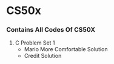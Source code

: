 # CS50x
### Contains All Codes Of CS50X
1. C Problem Set 1
   - Mario More Comfortable Solution
   - Credit Solution
